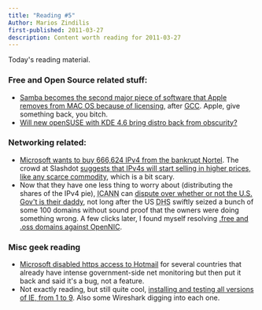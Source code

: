 ```yaml
---
title: "Reading #5"
Author: Marios Zindilis
first-published: 2011-03-27
description: Content worth reading for 2011-03-27
---
```


Today's reading material.

<!-- read more -->

<h3>Free and Open Source related stuff:</h3>
<ul>
<li><a href="http://www.appleinsider.com/articles/11/03/23/inside_mac_os_x_10_7_lion_server_apple_replaces_samba_for_windows_networking_services.html">Samba becomes the second major piece of software that Apple removes from MAC OS because of licensing</a>, after <a href="http://lwn.net/Articles/405417/">GCC</a>. Apple, give something back, you bitch.</li>
<li><a href="http://www.techrepublic.com/blog/opensource/will-new-opensuse-with-kde-46-bring-distro-back-from-obscurity/2347?tag=nl.e102">Will new openSUSE with KDE 4.6 bring distro back from obscurity?</a></li>
</ul>
<h3>Networking related:</h3>
<ul><li><a href="http://blog.internetgovernance.org/blog/_archives/2011/3/23/4778509.html">Microsoft wants to buy 666,624 IPv4 from the bankrupt Nortel</a>. The crowd at Slashdot <a href="http://slashdot.org/firehose.pl?op=view&type=story&sid=11/03/24/2047258">suggests that IPv4s will start selling in higher prices, like any scarce commodity</a>, which is a bit scary.</li>
<li>Now that they have one less thing to worry about (distributing the shares of the IPv4 pie), <abbr title="Internet Corporation for Assigned Names and Numbers">ICANN</abbr> can <a href="http://www.politico.com/news/stories/0311/51161.html">dispute over whether or not the U.S. Gov't is their daddy</a>, not long after the US <abbr title="Department of Homeland Security">DHS</abbr> swiftly seized a bunch of some 100 domains without sound proof that the owners were doing something wrong. A few clicks later, I found myself resolving <a href="http://www.opennicproject.org/">.free and .oss domains against OpenNIC</a>.</li>
</ul>


### Misc geek reading ###

*   [Microsoft disabled https access to Hotmail][1] for several countries that already have intense government-side net
    monitoring but then put it back and said it's a bug, not a feature.
*   Not exactly reading, but still quite cool, [installing and testing all versions of IE, from 1 to 9][2]. Also some
    Wireshark digging into each one.

[1]: https://www.eff.org/deeplinks/2011/03/microsoft-shuts-https-hotmail-over-dozen-countries
[2]: http://www.youtube.com/watch?v=k5QqYVurImY
